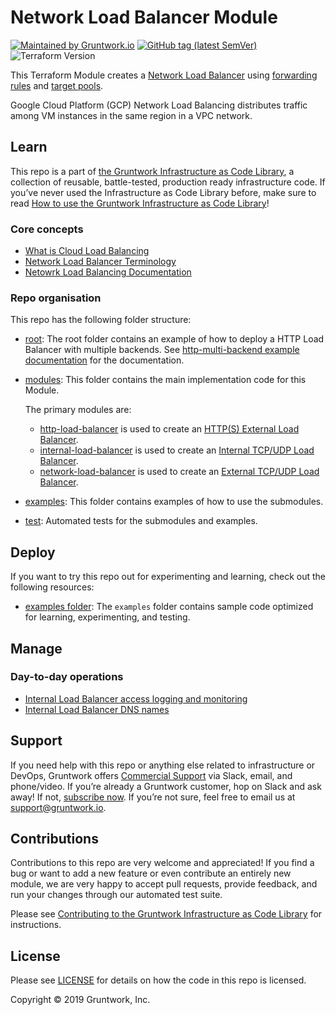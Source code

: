 # Network Load Balancer Module

[![Maintained by Gruntwork.io](https://img.shields.io/badge/maintained%20by-gruntwork.io-%235849a6.svg)](https://gruntwork.io/?ref=repo_google_load_balancer)
[![GitHub tag (latest SemVer)](https://img.shields.io/github/tag/tnn-gruntwork-io/terraform-google-load-balancer.svg?label=latest)](https://github.com/tnn-gruntwork-io/terraform-google-load-balancer/releases/latest)
![Terraform Version](https://img.shields.io/badge/tf-%3E%3D1.0.x-blue.svg)

This Terraform Module creates a [Network Load Balancer](https://cloud.google.com/load-balancing/docs/network/) using [forwarding rules](https://cloud.google.com/load-balancing/docs/network/#forwarding_rules) and [target pools](https://cloud.google.com/load-balancing/docs/network/#target_pools).

Google Cloud Platform (GCP) Network Load Balancing distributes traffic among VM instances in the same region in a VPC network. 

## Learn

This repo is a part of [the Gruntwork Infrastructure as Code Library](https://gruntwork.io/infrastructure-as-code-library/), a collection of reusable, battle-tested, production ready infrastructure code. If you’ve never used the Infrastructure as Code Library before, make sure to read [How to use the Gruntwork Infrastructure as Code Library](https://gruntwork.io/guides/foundations/how-to-use-gruntwork-infrastructure-as-code-library/)!

### Core concepts

- [What is Cloud Load Balancing](https://github.com/tnn-gruntwork-io/terraform-google-load-balancer/blob/master/modules/network-load-balancer/core-concepts.md#what-is-cloud-load-balancing)
- [Network Load Balancer Terminology](https://github.com/tnn-gruntwork-io/terraform-google-load-balancer/tree/master/modules/network-load-balancer/core-concepts.md#network-tcpudp-load-balancer-terminology)
- [Netowrk Load Balancing Documentation](https://cloud.google.com/load-balancing/docs/network/)

### Repo organisation

This repo has the following folder structure:

* [root](https://github.com/tnn-gruntwork-io/terraform-google-load-balancer/tree/master): The root folder contains an example of how to deploy a HTTP Load Balancer with multiple backends. See [http-multi-backend example documentation](https://github.com/tnn-gruntwork-io/terraform-google-load-balancer/blob/master/examples/http-multi-backend) for the documentation.

* [modules](https://github.com/tnn-gruntwork-io/terraform-google-load-balancer/blob/master/modules): This folder contains the main implementation code for this Module.

  The primary modules are:

    * [http-load-balancer](https://github.com/tnn-gruntwork-io/terraform-google-load-balancer/blob/master/modules/http-load-balancer) is used to create an [HTTP(S) External Load Balancer](https://cloud.google.com/load-balancing/docs/https/).
    * [internal-load-balancer](https://github.com/tnn-gruntwork-io/terraform-google-load-balancer/blob/master/modules/internal-load-balancer) is used to create an [Internal TCP/UDP Load Balancer](https://cloud.google.com/load-balancing/docs/internal/).
    * [network-load-balancer](https://github.com/tnn-gruntwork-io/terraform-google-load-balancer/blob/master/modules/network-load-balancer) is used to create an [External TCP/UDP Load Balancer](https://cloud.google.com/load-balancing/docs/network/).
                                                                                                                                           
* [examples](https://github.com/tnn-gruntwork-io/terraform-google-load-balancer/blob/master/examples): This folder contains examples of how to use the submodules.

* [test](https://github.com/tnn-gruntwork-io/terraform-google-load-balancer/blob/master/test): Automated tests for the submodules and examples.

## Deploy

If you want to try this repo out for experimenting and learning, check out the following resources:

- [examples folder](https://github.com/tnn-gruntwork-io/terraform-google-load-balancer/blob/master/examples): The `examples` folder contains sample code optimized for learning, experimenting, and testing.

## Manage

### Day-to-day operations

- [Internal Load Balancer access logging and monitoring](https://github.com/tnn-gruntwork-io/terraform-google-load-balancer/tree/master/modules/internal-load-balancer/core-concepts.md#internal-tcpudp-load-balancing-monitoring)
- [Internal Load Balancer DNS names](https://github.com/tnn-gruntwork-io/terraform-google-load-balancer/tree/master/modules/internal-load-balancer/core-concepts.md#internal-tcpudp-load-balancing-and-dns-names)

## Support

If you need help with this repo or anything else related to infrastructure or DevOps, Gruntwork offers [Commercial Support](https://gruntwork.io/support/) via Slack, email, and phone/video. If you’re already a Gruntwork customer, hop on Slack and ask away! If not, [subscribe now](https://www.gruntwork.io/pricing/). If you’re not sure, feel free to email us at [support@gruntwork.io](mailto:support@gruntwork.io).

## Contributions

Contributions to this repo are very welcome and appreciated! If you find a bug or want to add a new feature or even contribute an entirely new module, we are very happy to accept pull requests, provide feedback, and run your changes through our automated test suite.

Please see [Contributing to the Gruntwork Infrastructure as Code Library](https://gruntwork.io/guides/foundations/how-to-use-gruntwork-infrastructure-as-code-library/#contributing-to-the-gruntwork-infrastructure-as-code-library) for instructions.

## License

Please see [LICENSE](https://github.com/tnn-gruntwork-io/terraform-google-load-balancer/blob/master/LICENSE.txt) for details on how the code in this repo is licensed.

Copyright &copy; 2019 Gruntwork, Inc.

